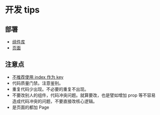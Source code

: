 # 开发 tips

## 部署

-   [组件库](https://y200806k50.oicp.vip/)
-   [页面](https://www.kongmingtai.com/)

## 注意点

-   [不推荐使用 index 作为 key](https://www.shouxicto.com/article/5092.html)
-   代码质量门禁。注意鉴别。
-   重复代码少出现。不必要的重复不出现。
-   不要改别人的组件，代码冲突问题。就算要改，也是譬如增加 prop 等不容易造成代码冲突的问题，不要直接改核心逻辑。
-   是页面的都加 Page

